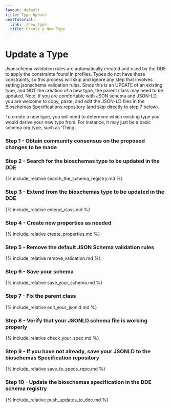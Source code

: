 ```yaml
---
layout: default
title: Type Update
nextTutorial:
  link: ./new_type
  title: Create a New Type
---
```


# Update a Type

Jsonschema validation rules are automatically created and used by the DDE to apply the constraints found in profiles. Types do not have these constraints, so this process will skip and ignore any step that involves setting jsonschema validation rules. Since this is an UPDATE of an existing type, and NOT the creation of a new type, the parent class may need to be updated. Note, if you are comfortable with JSON schema and JSON-LD, you are welcome to copy, paste, and edit the JSON-LD files in the Bioschemas Specifications repository (and skip directly to step 7 below).

To create a new type, you will need to determine which existing type you would derive your new type from. For instance, it may just be a basic schema.org type, such as ‘Thing’.

### Step 1 - Obtain community consensus on the proposed changes to be made

### Step 2 - Search for the bioschemas type to be updated in the DDE
{% include_relative search_the_schema_registry.md %}

### Step 3 - Extend from the bioschemas type to be updated in the DDE
{% include_relative extend_class.md %}

### Step 4 - Create new properties as needed
{% include_relative create_properties.md %}

### Step 5 - Remove the default JSON Schema validation rules
{% include_relative remove_validation.md %}

### Step 6 - Save your schema
{% include_relative save_your_schema.md %}

### Step 7 - Fix the parent class
{% include_relative edit_your_jsonld.md %}

### Step 8 - Verify that your JSONLD schema file is working properly
{% include_relative check_your_spec.md %}

### Step 9 - If you have not already, save your JSONLD to the bioschemas Specification repository
{% include_relative save_to_specs_repo.md %}

### Step 10 - Update the bioschemas specification in the DDE schema registry
{% include_relative push_updates_to_dde.md %}
